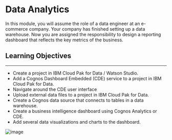 
# Data Analytics

In this module, you will assume the role of a data engineer at an e-commerce company. Your company has finished setting up a data warehouse. Now you are assigned the responsibility to design a reporting dashboard that reflects the key metrics of the business.

## Learning Objectives
________________________________________
-	Create a project in IBM Cloud Pak for Data / Watson Studio.
-	Add a Cognos Dashboard Embedded (CDE) service to a project in IBM Cloud Pak for Data.
-	Navigate around the CDE user interface
-	Upload external data files to a project in IBM Cloud Pak for Data.
-	Create a Cognos data source that connects to tables in a data warehouse.
-	Create a business intelligence dashboard using Cognos Analytics or CDE.
-	Add several data visualizations and charts to the dashboard.


![image](https://user-images.githubusercontent.com/108534539/218347565-ebebee5e-3de3-427a-8370-cef5e44c3591.png)